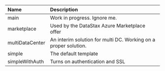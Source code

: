 | Name   | Description |
|:--- |:---|
| main  | Work in progress.  Ignore me. |
| marketplace | Used by the DataStax Azure Marketplace offer |
| multiDataCenter | An interim solution for multi DC.  Working on a proper solution. |
| simple | The default template |
| simpleWithAuth  | Turns on authentication and SSL |
